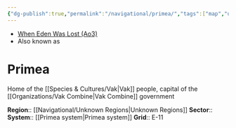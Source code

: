 ```yaml
---
{"dg-publish":true,"permalink":"/navigational/primea/","tags":["map","unfinished","planet"]}
---
```


- [When Eden Was Lost (Ao3)](https://archiveofourown.org/works/19334440/chapters/45992584)
- Also known as 
# Primea 

Home of the [[Species & Cultures/Vak\|Vak]] people, capital of the [[Organizations/Vak Combine\|Vak Combine]] government

**Region**::  [[Navigational/Unknown Regions\|Unknown Regions]]
**Sector**::  
**System**::  [[Primea system\|Primea system]]
**Grid**::  E-11